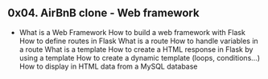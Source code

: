 <h2>0x04. AirBnB clone - Web framework</h2>
<ul>
<li>What is a Web Framework
    How to build a web framework with Flask
    How to define routes in Flask
    What is a route
    How to handle variables in a route
    What is a template
    How to create a HTML response in Flask by using a template
    How to create a dynamic template (loops, conditions…)
    How to display in HTML data from a MySQL database
</li>
</ul>
